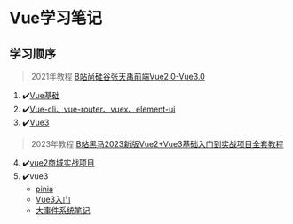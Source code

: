 # Vue学习笔记
## 学习顺序

> 2021年教程 [B站尚硅谷张天禹前端Vue2.0-Vue3.0](https://www.bilibili.com/video/BV1Zy4y1K7SH/?share_source=copy_web&vd_source=f84c9fc351ceed8680fa5a28481cb16e)

1. ✔️[Vue基础](./1.Vue基础/Vue基础.md)
2. ✔️[Vue-cli、vue-router、vuex、element-ui](./2.vue-cli-learn/README.md)
6. ✔️[Vue3](./3.vue3_learn/README.md)

> 2023年教程 [B站黑马2023新版Vue2+Vue3基础入门到实战项目全套教程](https://www.bilibili.com/video/BV1HV4y1a7n4?p=104)

4. ✔️[vue2商城实战项目](./4.hm-shopping/README.md)
5. ✔️vue3
   - [pinia](./5.hm-vue3/vue3-note/Pinia/Pinia.md)
   - [Vue3入门](./5.hm-vue3/vue3-note/Vue3入门/Vue3入门.md)
   - [大事件系统笔记](./5.hm-vue3/vue3-note/大事件系统笔记/大事件管理系统.md)

